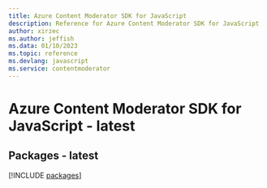 ```yaml
---
title: Azure Content Moderator SDK for JavaScript
description: Reference for Azure Content Moderator SDK for JavaScript
author: xirzec
ms.author: jeffish
ms.data: 01/10/2023
ms.topic: reference
ms.devlang: javascript
ms.service: contentmoderator
---
```

# Azure Content Moderator SDK for JavaScript - latest
## Packages - latest
[!INCLUDE [packages](content-moderator-index.md)]